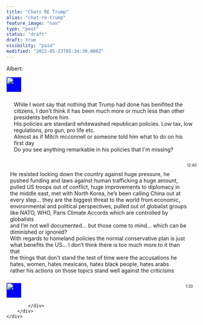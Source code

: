```yaml
---
title: "Chats RE Trump"
alias: "chat-re-trump"
feature_image: "nan"
type: "post"
status: "draft"
draft: true
visibility: "paid"
modified: "2022-05-23T05:34:39.000Z"
---
```


<p>Albert:</p><!--kg-card-begin: html-->
<link rel="stylesheet" href="https://stackpath.bootstrapcdn.com/bootstrap/4.1.3/css/bootstrap.min.css" integrity="sha384-MCw98/SFnGE8fJT3GXwEOngsV7Zt27NXFoaoApmYm81iuXoPkFOJwJ8ERdknLPMO" crossorigin="anonymous">
<link rel="stylesheet" href="__GHOST_URL__/assets/built/screen.css" type="text/css">

<div class="container-fluid h-100">
	<div class="row justify-content-center h-100">
		<div class="col-md-12 col-xl-12 chat card">
		   <div class="card-body msg_card_body">
				
<div class="d-flex justify-content-start mb-4"><div class="img_cont_msg"><img src="__GHOST_URL__/content/images/" class="rounded-circle user_img_msg"></div><div class="msg_cotainer">

While I wont say that nothing that Trump had done has benifited the citizens, I don't think it has been much more or much less than other presidents before him <br>
His policies are  standard whitewashed republican policies. Low tax, low regulations, pro gun, pro life etc.
<br>
Almost as if Mitch mcconnell or someone told him what to do on his first day<br>
Do you see anything remarkable in his policies that I'm missing?
    <span class="msg_time_send">12:40</span>
</div></div>
               <div class="d-flex justify-content-end mb-4"><div class="msg_cotainer_send">

He resisted locking down the country against huge pressure, he pushed funding and laws against human trafficking a huge amount, pulled US troops out of conflict, huge improvements to diplomacy in the middle east, met with North Korea, he’s been calling China out at every step... they are the biggest threat to the world from economic, environmental and political perspectives, pulled out of globalist groups like NATO, WHO, Paris Climate Accords which are controlled by globalists<br>
and I’m not well documented... but those come to mind... which can be diminished or ignored? <br>
With regards to homeland policies the normal conservative plan is just what benefits the US... I don’t think there is too much more to it than that<br>
the things that don't stand the test of time were the accusations he hates, women, hates mexicans, hates black people, hates arabs
<br>
rather his actions on those topics stand well against the criticisms
<span class="msg_time_send">1:33</span>
</div><div class="img_cont_msg" style="width: 40px"><img src="__GHOST_URL__/content/images/size/w150/2020/07/DC4B735E-8C9A-4696-9DFA-14D863ADA4D9.jpeg" class="rounded-circle user_img_msg"></div></div>

			</div>
		</div>
	</div>
</div><!--kg-card-end: html--><!--kg-card-begin: html--><!-- styles -->
<style>

		.chat{
			margin-top: auto;
			margin-bottom: auto;
		}
		.card{
			height: 800px;
			border-radius: 15px !important;
			background-color: var(--lighter-gray-color) !important;
		}
		.contacts_body{
			padding:  0.75rem 0 !important;
			overflow-y: auto;
			white-space: nowrap;
		}
		.msg_card_body{
			overflow-y: auto;
		}
		.card-header{
			border-radius: 15px 15px 0 0 !important;
			border-bottom: 0 !important;
		}
	 .card-footer{
		border-radius: 0 0 15px 15px !important;
			border-top: 0 !important;
	}
		.container{
			align-content: center;
		}
		.search{
			border-radius: 15px 0 0 15px !important;
			background-color: var(--light-gray-color) !important;
			border:0 !important;
			color:var(--black-color)!important;
		}
		.search:focus{
		     box-shadow:none !important;
           outline:0px !important;
		}
		.type_msg{
			background-color: var(--light-gray-color) !important;
			border:0 !important;
			color:var(--black-color)!important;
			height: 60px !important;
			overflow-y: auto;
		}
			.type_msg:focus{
		     box-shadow:none !important;
           outline:0px !important;
		}
		.attach_btn{
	border-radius: 15px 0 0 15px !important;
	background-color: var(--light-gray-color) !important;
			border:0 !important;
			color: var(--black-color)!important;
			cursor: pointer;
		}
		.send_btn{
	border-radius: 0 15px 15px 0 !important;
	background-color: var(--light-gray-color) !important;
			border:0 !important;
			color: var(--black-color)!important;
			cursor: pointer;
		}
		.search_btn{
			border-radius: 0 15px 15px 0 !important;
			background-color: var(--light-gray-color) !important;
			border:0 !important;
			color: var(--black-color)!important;
			cursor: pointer;
		}
		.contacts{
			list-style: none;
			padding: 0;
		}
		.contacts li{
			width: 100% !important;
			padding: 5px 10px;
			margin-bottom: 15px !important;
		}
	.active{
			background-color: var(--light-gray-color);
	}
		.user_img{
			height: 70px;
			width: 70px;
            background-color: green;		
		}
		.user_img_msg{
			height: 40px;
			width: 40px;
            background-color: blue;
		
		}
	.img_cont{
			position: relative;
			height: 70px;
			width: 70px;
	}
	.img_cont_msg{
			height: 40px;
			width: 40px;
	}
	.online_icon{
		position: absolute;
		height: 15px;
		width:15px;
		background-color: #4cd137;
		border-radius: 50%;
		bottom: 0.2em;
		right: 0.4em;
		border:1.5px solid white;
	}
	.offline{
		background-color: #c23616 !important;
	}
	.user_info{
		margin-top: auto;
		margin-bottom: auto;
		margin-left: 15px;
	}
	.user_info span{
		font-size: 20px;
		color: var(--primary-text-color);
	}
	.user_info p{
	font-size: 10px;
	color: var(--dark-gray-color);
	}
	.video_cam{
		margin-left: 50px;
		margin-top: 5px;
	}
	.video_cam span{
		color: white;
		font-size: 20px;
		cursor: pointer;
		margin-right: 20px;
	}
	.msg_cotainer{
		margin-top: auto;
		margin-bottom: auto;
		margin-left: 10px;
		border-radius: 25px;
		background-color: var(--twitter-color);
		padding: 10px;
		position: relative;
	}
	.msg_cotainer_send{
		margin-top: auto;
		margin-bottom: auto;
		margin-right: 10px;
		border-radius: 25px;
		background-color: var(--green-color);
		padding: 10px;
		position: relative;
	}
	.msg_time{
		position: absolute;
		left: 0;
		bottom: -15px;
		color: var(--dark-gray-color);
		font-size: 10px;
	}
	.msg_time_send{
		position: absolute;
		right:0;
		bottom: -15px;
		color: var(--dark-gray-color);
		font-size: 10px;
	}
	.msg_head{
		position: relative;
	}
	#action_menu_btn{
		position: absolute;
		right: 10px;
		top: 10px;
		color: white;
		cursor: pointer;
		font-size: 20px;
	}
	.action_menu{
		z-index: 1;
		position: absolute;
		padding: 15px 0;
		background-color: var(--mid-gray-color);
		color: white;
		border-radius: 15px;
		top: 30px;
		right: 15px;
		display: none;
	}
	.action_menu ul{
		list-style: none;
		padding: 0;
	margin: 0;
	}
	.action_menu ul li{
		width: 100%;
		padding: 10px 15px;
		margin-bottom: 5px;
	}
	.action_menu ul li i{
		padding-right: 10px;
	
	}
	.action_menu ul li:hover{
		cursor: pointer;
		background-color: var(--lighter-gray-color);
	}
	@media(max-width: 576px){
	.contacts_card{
		margin-bottom: 15px !important;
	}
	}
</style><!--kg-card-end: html-->
